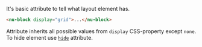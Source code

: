 It's basic attribute to tell what layout element has.

```html
<nu-block display="grid">...</nu-block>
```

Attribute inherits all possible values from `display` CSS-property except `none`. To hide element use [`hide`](./hide.md) attribute.

